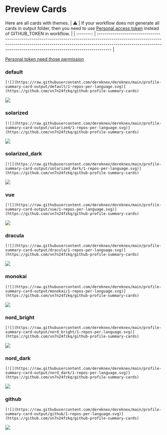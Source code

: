 
# Preview Cards

Here are all cards with themes.
| :warning: | If your workflow does not generate all cards in output folder, then you need to use [Personal access token](https://docs.github.com/en/actions/configuring-and-managing-workflows/creating-and-storing-encrypted-secrets) instead of GITHUB_TOKEN in workflow. |
| :-------: | :------------------------------------------------------------------------------------------------------------------------------------------------------------------------------------------------------------------------------------------------ |

[Personal token need those permission](https://github.com/vn7n24fzkq/github-profile-summary-cards/wiki/Personal-access-token-permissions)


### default


```
[![](https://raw.githubusercontent.com/dereknex/dereknex/main/profile-summary-card-output/default/1-repos-per-language.svg)](https://github.com/vn7n24fzkq/github-profile-summary-cards)
```
![](https://raw.githubusercontent.com/dereknex/dereknex/main/profile-summary-card-output/default/1-repos-per-language.svg)


### solarized


```
[![](https://raw.githubusercontent.com/dereknex/dereknex/main/profile-summary-card-output/solarized/1-repos-per-language.svg)](https://github.com/vn7n24fzkq/github-profile-summary-cards)
```
![](https://raw.githubusercontent.com/dereknex/dereknex/main/profile-summary-card-output/solarized/1-repos-per-language.svg)


### solarized_dark


```
[![](https://raw.githubusercontent.com/dereknex/dereknex/main/profile-summary-card-output/solarized_dark/1-repos-per-language.svg)](https://github.com/vn7n24fzkq/github-profile-summary-cards)
```
![](https://raw.githubusercontent.com/dereknex/dereknex/main/profile-summary-card-output/solarized_dark/1-repos-per-language.svg)


### vue


```
[![](https://raw.githubusercontent.com/dereknex/dereknex/main/profile-summary-card-output/vue/1-repos-per-language.svg)](https://github.com/vn7n24fzkq/github-profile-summary-cards)
```
![](https://raw.githubusercontent.com/dereknex/dereknex/main/profile-summary-card-output/vue/1-repos-per-language.svg)


### dracula


```
[![](https://raw.githubusercontent.com/dereknex/dereknex/main/profile-summary-card-output/dracula/1-repos-per-language.svg)](https://github.com/vn7n24fzkq/github-profile-summary-cards)
```
![](https://raw.githubusercontent.com/dereknex/dereknex/main/profile-summary-card-output/dracula/1-repos-per-language.svg)


### monokai


```
[![](https://raw.githubusercontent.com/dereknex/dereknex/main/profile-summary-card-output/monokai/1-repos-per-language.svg)](https://github.com/vn7n24fzkq/github-profile-summary-cards)
```
![](https://raw.githubusercontent.com/dereknex/dereknex/main/profile-summary-card-output/monokai/1-repos-per-language.svg)


### nord_bright


```
[![](https://raw.githubusercontent.com/dereknex/dereknex/main/profile-summary-card-output/nord_bright/1-repos-per-language.svg)](https://github.com/vn7n24fzkq/github-profile-summary-cards)
```
![](https://raw.githubusercontent.com/dereknex/dereknex/main/profile-summary-card-output/nord_bright/1-repos-per-language.svg)


### nord_dark


```
[![](https://raw.githubusercontent.com/dereknex/dereknex/main/profile-summary-card-output/nord_dark/1-repos-per-language.svg)](https://github.com/vn7n24fzkq/github-profile-summary-cards)
```
![](https://raw.githubusercontent.com/dereknex/dereknex/main/profile-summary-card-output/nord_dark/1-repos-per-language.svg)


### github


```
[![](https://raw.githubusercontent.com/dereknex/dereknex/main/profile-summary-card-output/github/1-repos-per-language.svg)](https://github.com/vn7n24fzkq/github-profile-summary-cards)
```
![](https://raw.githubusercontent.com/dereknex/dereknex/main/profile-summary-card-output/github/1-repos-per-language.svg)


